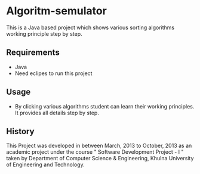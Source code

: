 # Algoritm-semulator

This is a Java based project which shows various sorting algorithms working principle step by step.

## Requirements
* Java
* Need eclipes to run this project
## Usage
* By clicking various algorithms student can learn their working principles. It provides all details step by step.

## History
This Project was developed in between March, 2013 to October, 2013 as an academic project under the course " Software Development Project - I " taken by Department of Computer Science & Engineering, Khulna University of Engineering and Technology.
